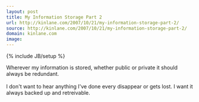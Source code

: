 ```yaml
---
layout: post
title: My Information Storage Part 2
url: http://kinlane.com/2007/10/21/my-information-storage-part-2/
source: http://kinlane.com/2007/10/21/my-information-storage-part-2/
domain: kinlane.com
image: 
---
```

{% include JB/setup %}<p>Wherever my information is stored, whether public or private it should always be redundant.<br /><br />I don't want to hear anything I've done every disappear or gets lost.  I want it always backed up and retreivable.</p>
